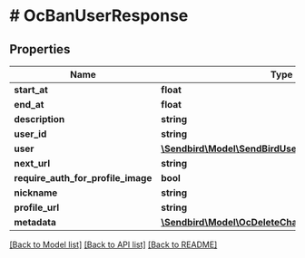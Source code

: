 # # OcBanUserResponse

## Properties

Name | Type | Description | Notes
------------ | ------------- | ------------- | -------------
**start_at** | **float** |  | [optional]
**end_at** | **float** |  | [optional]
**description** | **string** |  | [optional]
**user_id** | **string** |  | [optional]
**user** | [**\Sendbird\Model\SendBirdUser**](SendBirdUser.md) |  | [optional]
**next_url** | **string** |  | [optional]
**require_auth_for_profile_image** | **bool** |  | [optional]
**nickname** | **string** |  | [optional]
**profile_url** | **string** |  | [optional]
**metadata** | [**\Sendbird\Model\OcDeleteChannelByUrl200Response**](OcDeleteChannelByUrl200Response.md) |  | [optional]

[[Back to Model list]](../../README.md#models) [[Back to API list]](../../README.md#endpoints) [[Back to README]](../../README.md)
